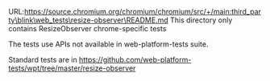 URL:https://source.chromium.org/chromium/chromium/src/+/main:third_party\blink\web_tests\resize-observer\README.md
This directory only contains ResizeObserver chrome-specific tests

The tests use APIs not available in web-platform-tests suite.

Standard tests are in
https://github.com/web-platform-tests/wpt/tree/master/resize-observer
